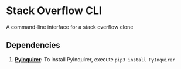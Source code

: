# Stack Overflow CLI
A command-line interface for a stack overflow clone

## Dependencies
1. **[PyInquirer](https://github.com/CITGuru/PyInquirer):** To install PyInquirer, execute ```pip3 install PyInquirer```
